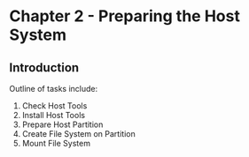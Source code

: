 # Chapter 2 - Preparing the Host System

## Introduction

Outline of tasks include:

1. Check Host Tools
2. Install Host Tools
3. Prepare Host Partition
4. Create File System on Partition
5. Mount File System
